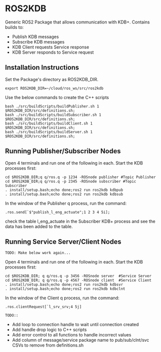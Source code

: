 # ROS2KDB
Generic ROS2 Package that allows communication with KDB+. 
Contains builds to:
* Publish KDB messages
* Subscribe KDB messages
* KDB Client requests Service response
* KDB Server responds to Service request

## Installation Instructions

Set the Package's directory as ROS2KDB_DIR. 

    export ROS2KDB_DIR=~/cloud/ros_ws/src/ros2kdb

Use the below commands to create the C++ scripts

    bash ./src/buildScripts/buildPublisher.sh 1  $ROS2KDB_DIR/src/definitions.sh;
    bash ./src/buildScripts/buildSubscriber.sh 1 $ROS2KDB_DIR/src/definitions.sh;
    bash ./src/buildScripts/buildClient.sh 1     $ROS2KDB_DIR/src/definitions.sh;
    bash ./src/buildScripts/buildServer.sh 1     $ROS2KDB_DIR/src/definitions.sh;

## Running Publisher/Subscriber Nodes

Open 4 terminals and run one of the following in each. Start the KDB processes first:

    cd $ROS2KDB_DIR;q q/ros.q -p 1234 -ROSnode publisher #Topic Publisher
    cd $ROS2KDB_DIR;q q/ros.q -p 2345 -ROSnode subscriber #Topic Subscriber
    . install/setup.bash;echo done;ros2 run ros2kdb kdbpub
    . install/setup.bash;echo done;ros2 run ros2kdb kdbsub

In the window of the Publisher q process, run the command: 

    .ros.send[`$"publish_l_eng_actuate";1 2 3 4 5i];

check the table l_eng_actuate in the Subscriber KDB+ process and see the data has been added to the table.

## Running Service Server/Client Nodes

```TODO: Make below work again... ```

Open 4 terminals and run one of the following in each. Start the KDB processes first:

    cd $ROS2KDB_DIR; q q/ros.q -p 3456 -ROSnode server  #Service Server
    cd $ROS2KDB_DIR; q q/ros.q -p 4567 -ROSnode client  #Service Client
    . install/setup.bash;echo done;ros2 run ros2kdb kdbsvr
    . install/setup.bash;echo done;ros2 run ros2kdb kdbclnt

In the window of the Client q process, run the command: 

    .ros.clientRequest[`l_srv_srv;4 5j]

```TODO::```
  * Add loop to connection handle to wait until connection created
  * Add handle drop logic to C++ scripts
  * Add error control to all functions to handle incorrect values
  * Add column of message/service package name to pub/sub/clnt/svc CSVs to remove from definitions.sh